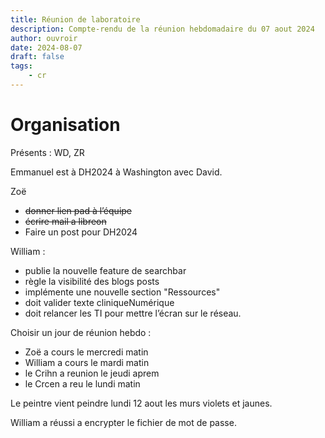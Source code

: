 ```yaml
--- 
title: Réunion de laboratoire 
description: Compte-rendu de la réunion hebdomadaire du 07 aout 2024
author: ouvroir
date: 2024-08-07
draft: false
tags:
    - cr
---
```


# Organisation

Présents : WD, ZR

Emmanuel est à DH2024 à Washington avec David.

Zoë
- ~~donner lien pad à l’équipe~~
- ~~écrire mail a libreon~~
- Faire un post pour DH2024

William :
- publie la nouvelle feature de searchbar
- règle la visibilité des blogs posts
- implémente une nouvelle section "Ressources"
- doit valider texte cliniqueNumérique
- doit relancer les TI pour mettre l’écran sur le réseau.

Choisir un jour de réunion hebdo :
- Zoë a cours le mercredi matin
- William a cours le mardi matin
- le Crihn a reunion le jeudi aprem
- le Crcen a reu le lundi matin

Le peintre vient peindre lundi 12 aout les murs violets et jaunes. 

William a réussi a encrypter le fichier de mot de passe. 
